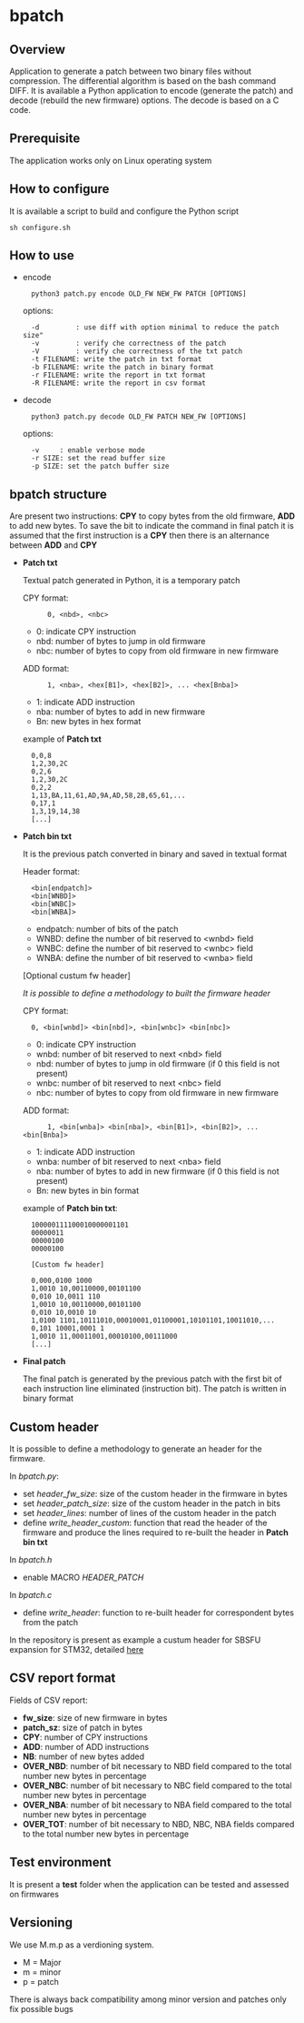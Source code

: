 # bpatch

## Overview
Application to generate a patch between two binary files without compression. The differential algorithm is based on the bash command DIFF.
It is available a Python application to encode (generate the patch) and decode (rebuild the new firmware) options. The decode is based on a C code.

## Prerequisite
The application works only on Linux operating system

## How to configure
It is available a script to build and configure the Python script

    sh configure.sh

## How to use
- encode
    
        python3 patch.py encode OLD_FW NEW_FW PATCH [OPTIONS]
    
    options:

        -d         : use diff with option minimal to reduce the patch size"
		-v         : verify che correctness of the patch
		-V         : verify che correctness of the txt patch
		-t FILENAME: write the patch in txt format
		-b FILENAME: write the patch in binary format
		-r FILENAME: write the report in txt format
		-R FILENAME: write the report in csv format

- decode

        python3 patch.py decode OLD_FW PATCH NEW_FW [OPTIONS]

    options:

        -v     : enable verbose mode
		-r SIZE: set the read buffer size
		-p SIZE: set the patch buffer size


## bpatch structure
Are present two instructions: **CPY** to copy bytes from the old firmware, **ADD** to add new bytes. To save the bit to indicate the command in final patch it is assumed that the first instruction is a **CPY** then there is an alternance between **ADD** and **CPY**

- **Patch txt**
    
    Textual patch generated in Python, it is a temporary patch 
    
    CPY format:
            
            0, <nbd>, <nbc>
    - 0: indicate CPY instruction
    - nbd: number of bytes to jump in old firmware
    - nbc: number of bytes to copy from old firmware in new firmware

    ADD format:
            
            1, <nba>, <hex[B1]>, <hex[B2]>, ... <hex[Bnba]>
    - 1: indicate ADD instruction
    - nba: number of bytes to add in new firmware
    - Bn: new bytes in hex format

    example of **Patch txt**

        0,0,8
        1,2,30,2C​
        0,2,6
        1,2,30,2C​
        0,2,2​
        1,13,BA,11,61,AD,9A,AD,58,2B,65,61,...​
        0,17,1​
        1,3,19,14,38
        [...]

- **Patch bin txt**

    It is the previous patch converted in binary and saved in textual format

    Header format:

        <bin[endpatch]>
        <bin[WNBD]>
        <bin[WNBC]>
        <bin[WNBA]>

    - endpatch: number of bits of the patch
    - WNBD: define the number of bit reserved to \<wnbd\> field
    - WNBC: define the number of bit reserved to \<wnbc\> field
    - WNBA: define the number of bit reserved to \<wnba\> field
    
    [Optional custum fw header]

    *It is possible to define a methodology to built the firmware header*
    
    CPY format:

        0, <bin[wnbd]> <bin[nbd]>, <bin[wnbc]> <bin[nbc]>

    - 0: indicate CPY instruction
    - wnbd: number of bit reserved to next \<nbd\> field
    - nbd: number of bytes to jump in old firmware (if 0 this field is not present)
    - wnbc: number of bit reserved to next \<nbc\> field
    - nbc: number of bytes to copy from old firmware in new firmware
    
    ADD format:
            
            1, <bin[wnba]> <bin[nba]>, <bin[B1]>, <bin[B2]>, ... <bin[Bnba]>
    
    - 1: indicate ADD instruction
    - wnba: number of bit reserved to next \<nba\> field
    - nba: number of bytes to add in new firmware (if 0 this field is not present)
    - Bn: new bytes in bin format
    
    example of **Patch bin txt**:

        100000111100010000001101
        00000011
        00000100
        00000100
        
        [Custom fw header]

        0,000,0100 1000
        1,0010 10,00110000,00101100
        0,010 10,0011 110​
        1,0010 10,00110000,00101100​
        0,010 10,0010 10​
        1,0100 1101,10111010,00010001,01100001,10101101,10011010,...​
        0,101 10001,0001 1​
        1,0010 11,00011001,00010100,00111000
        [...]

- **Final patch**

    The final patch is generated by the previous patch with the first bit of each instruction line eliminated (instruction bit). The patch is written in binary format



## Custom header

It is possible to define a methodology to generate an header for the firmware.

In *bpatch.py*:

- set *header_fw_size*: size of the custom header in the firmware in bytes
- set *header_patch_size*: size of the custom header in the patch in bits
- set *header_lines*: number of lines of the custom header in the patch
- define *write_header_custom*: function that read the header of the firmware and produce the lines required to re-built the header in **Patch bin txt**

In *bpatch.h*

- enable MACRO *HEADER_PATCH*

In *bpatch.c*

- define *write_header*: function to re-built header for correspondent bytes from the patch

In the repository is present as example a custum header for SBSFU expansion for STM32, detailed [here](https://www.st.com/en/embedded-software/x-cube-sbsfu.html)


## CSV report format

Fields of CSV report:

- **fw_size**: size of new firmware in bytes
- **patch_sz**: size of patch in bytes
- **CPY**: number of CPY instructions
- **ADD**: number of ADD instructions
- **NB**: number of new bytes added
- **OVER_NBD**: number of bit necessary to NBD field compared to the total number new bytes in percentage
- **OVER_NBC**: number of bit necessary to NBC field compared to the total number new bytes in percentage
- **OVER_NBA**: number of bit necessary to NBA field compared to the total number new bytes in percentage
- **OVER_TOT**: number of bit necessary to NBD, NBC, NBA fields compared to the total number new bytes in percentage


## Test environment

It is present a **test** folder when the application can be tested and assessed on firmwares


## Versioning
We use M.m.p as a verdioning system.

- M = Major
- m = minor
- p = patch

There is always back compatibility among minor version and patches only fix possible bugs
